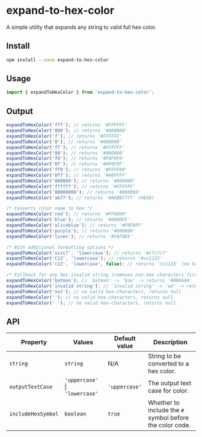 # expand-to-hex-color

A simple utility that expands any string to valid full hex color.

## Install

```bash
npm install --save expand-to-hex-color
```

## Usage

```js
import { expandToHexColor } from 'expand-to-hex-color';
```

## Output
```js
expandToHexColor('fff'); // returns '#FFFFFF'
expandToHexColor('000'); // returns '#000000'
expandToHexColor('f'); // returns '#FFFFFF'
expandToHexColor('0'); // returns '#000000'
expandToHexColor('ff'); // returns '#FFFFFF'
expandToHexColor('00'); // returns '#000000'
expandToHexColor('f0'); // returns '#F0F0F0'
expandToHexColor('0f'); // returns '#0F0F0F'
expandToHexColor('ff0'); // returns '#FFFF00'
expandToHexColor('0ff'); // returns '#00FFFF'
expandToHexColor('000000'); // returns '#000000'
expandToHexColor('ffffff'); // returns '#FFFFFF'
expandToHexColor('00000000'); // returns '#000000'
expandToHexColor('ab77'); // returns '#AABB7777' (HEX8)

/* Converts color name to hex */
expandToHexColor('red'); // returns '#FF0000'
expandToHexColor('blue'); // returns '#0000FF'
expandToHexColor('aliceblue'); // returns '#F0F8FF'
expandToHexColor('purple'); // returns '#800080'
expandToHexColor('linen'); // returns '#FAF0E6'

/* With additional formatting options */
expandToHexColor('xzzc7', 'lowercase'); // returns '#c7c7c7'
expandToHexColor('C13', 'lowercase'); // returns '#cc1133'
expandToHexColor('c13', 'lowercase', false); // returns 'cc1133' (no hex symbol)

/* Fallback for any hex-invalid string (removes non-hex characters first) */
expandToHexColor('batman'); // 'batman' -> 'baa' -> returns '#BBAAAA'
expandToHexColor('invalid string'); // 'invalid string' -> 'ad' -> returns '#ADADAD'
expandToHexColor('xxz'); // no valid hex-characters, returns null
expandToHexColor(''); // no valid hex-characters, returns null
expandToHexColor(' '); // no valid hex-characters, returns null
```

## API
| Property           | Values                           | Default value | Description                                              |
|--------------------|----------------------------------|---------------|----------------------------------------------------------|
| `string`           | `string`                         | N/A           | String to be converted to a hex color.                   |
| `outputTextCase`   | `'uppercase'` &#124; `'lowercase'` | `'uppercase'` | The output text case for color.                          |
| `includeHexSymbol` | `boolean`                        | `true`        | Whether to include the `#` symbol before the color code. |
